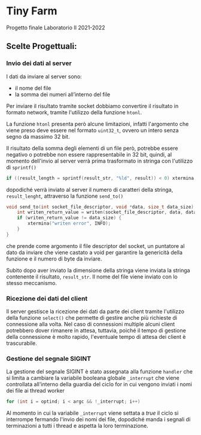 # Tiny Farm
Progetto finale Laboratorio II 2021-2022

## Scelte Progettuali:

### Invio dei dati al server

I dati da inviare al server sono:
- il nome del file
- la somma dei numeri all’interno del file

Per inviare il risultato tramite socket dobbiamo convertire il risultato in formato network, tramite l'utilizzo della funzione <code>htonl</code>.

La funzione <code>htonl</code> presenta però alcune limitazioni, infatti l'argomento che viene preso deve essere nel formato <code>uint32_t</code>, ovvero un intero senza segno da massimo 32 bit.

Il risultato della somma degli elementi di un file però, potrebbe essere negativo o potrebbe non essere rappresentabile in 32 bit, quindi, al momento dell'invio al server verrà prima trasformato in stringa con l'utilizzo di <code>sprintf()</code>

```C
if ((result_length = sprintf(result_str, "%ld", result)) < 0) xtermina("sprintf error", INFO);
```

dopodiché verrà inviato al server il numero di caratteri della stringa, <code>result_lenght</code>, attraverso la funzione <code>send_to()</code> 
```C
void send_to(int socket_file_descriptor, void *data, size_t data_size) {
	int writen_return_value = writen(socket_file_descriptor, data, data_size);
	if (writen_return_value != data_size) {
		xtermina("writen error", INFO);
	}
}
```
che prende come argomento il file descriptor del socket, un puntatore al dato da inviare che viene castato a void per garantire la genericità della funzione e il numero di byte da inviare.

Subito dopo aver inviato la dimensione della stringa viene inviata la stringa contenente il risultato, <code>result_str</code>.
Il nome del file viene inviato con lo stesso meccanismo.

### Ricezione dei dati del client

Il server gestisce la ricezione dei dati da parte dei client tramite l'utilizzo della funzione <code>select()</code> che permette di gestire anche più richieste di connessione alla volta.
Nel caso di connessioni multiple alcuni client potrebbero dover rimanere in attesa, tuttavia, poiché il tempo di gestione della connessione è molto rapido, l'eventuale tempo di attesa dei client è trascurabile.

### Gestione del segnale SIGINT

La gestione del segnale SIGINT è stato assegnata alla funzione <code>handler</code> che si limita a cambiare la variabile booleana globale <code>_interrupt</code> che viene controllata all'interno della guardia del ciclo for in cui vengono inviati i nomi dei file ai thread worker

```C
for (int i = optind; i < argc && !_interrupt; i++)
```

Al momento in cui la variabile <code>_interrupt</code> viene settata a _true_ il ciclo si interrompe fermando l'invio dei nomi dei file, dopodiché manda i segnali di terminazioni a tutti i thread e aspetta la loro terminazione.



